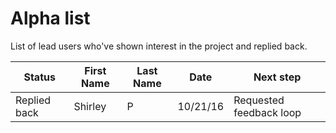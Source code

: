 # Alpha list
List of lead users who've shown interest in the project and replied back.

Status | First Name | Last Name | Date | Next step |
----- | ----- | ----- | ----- | -----
Replied back | Shirley | P | 10/21/16 | Requested feedback loop
